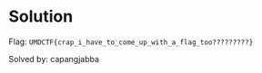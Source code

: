 # Solution

Flag: `UMDCTF{crap_i_have_to_come_up_with_a_flag_too?????????}`

Solved by: capangjabba
